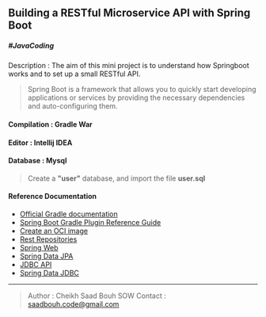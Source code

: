 ## Building a RESTful Microservice API with Spring Boot 
##### #JavaCoding
Description : 
The aim of this mini project is to understand how Springboot works and to set up a small RESTful API.
>Spring Boot is a framework that allows you to quickly start developing applications or services by providing the necessary dependencies and auto-configuring them.
#### Compilation : Gradle War
#### Editor : Intellij IDEA
#### Database : Mysql  
> Create a **"user"** database, and import the file **user.sql**



#### Reference Documentation  
* [Official Gradle documentation](https://docs.gradle.org)  
* [Spring Boot Gradle Plugin Reference Guide](https://docs.spring.io/spring-boot/docs/2.4.0/gradle-plugin/reference/html/)  
* [Create an OCI image](https://docs.spring.io/spring-boot/docs/2.4.0/gradle-plugin/reference/html/#build-image)  
* [Rest Repositories](https://docs.spring.io/spring-boot/docs/2.4.0/reference/htmlsingle/#howto-use-exposing-spring-data-repositories-rest-endpoint)  
* [Spring Web](https://docs.spring.io/spring-boot/docs/2.4.0/reference/htmlsingle/#boot-features-developing-web-applications)  
* [Spring Data JPA](https://docs.spring.io/spring-boot/docs/2.4.0/reference/htmlsingle/#boot-features-jpa-and-spring-data)  
* [JDBC API](https://docs.spring.io/spring-boot/docs/2.4.0/reference/htmlsingle/#boot-features-sql)  
* [Spring Data JDBC](https://docs.spring.io/spring-data/jdbc/docs/current/reference/html/)

---

>Author : Cheikh Saad Bouh SOW
>Contact : saadbouh.code@gmail.com
